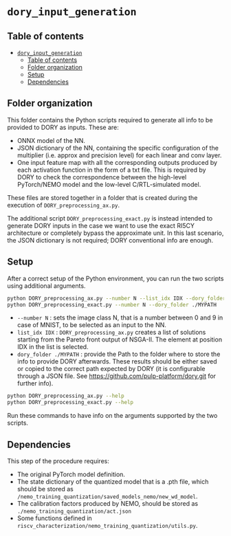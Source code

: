 # `dory_input_generation`

## Table of contents
- [`dory_input_generation`](#dory_input_generation)
  - [Table of contents](#table-of-contents)
  - [Folder organization](#folder-organization)
  - [Setup](#setup)
  - [Dependencies](#dependencies)


## Folder organization
This folder contains the Python scripts required to generate all info to be provided to DORY as inputs.
These are:
- ONNX model of the NN.
- JSON dictionary of the NN, containing the specific configuration of the multiplier (i.e. approx and precision level) for each linear and conv layer. 
- One input feature map with all the corresponding outputs produced by each activation function in the form of a txt file. This is required by DORY to check the correspondence between the high-level PyTorch/NEMO model and the low-level C/RTL-simulated model.

These files are stored together in a folder that is created during the execution of `DORY_preprocessing_ax.py`.

The additional script `DORY_preprocessing_exact.py` is instead intended to generate DORY inputs in the case we want to use the exact RI5CY architecture or completely bypass the approximate unit. In this last scenario, the JSON dictionary is not required; DORY conventional info are enough.

## Setup
After a correct setup of the Python environment, you can run the two scripts using additional arguments.

```bash
python DORY_preprocessing_ax.py --number N --list_idx IDX --dory_folder ./MYPATH  
python DORY_preprocessing_exact.py --number N --dory_folder ./MYPATH 
``` 
- `--number N` : sets the image class N, that is a number between 0 and 9 in case of MNIST, to be selected as an input to the NN.
- `list_idx IDX` : `DORY_preprocessing_ax.py` creates a list of solutions starting from the Pareto front output of NSGA-II.  The element at position IDX in the list is selected.
- `dory_folder ./MYPATH` : provide the Path to the folder where to store the info to provide DORY afterwards. These results should be either saved or copied to the correct path expected by DORY (it is configurable through a JSON file. See https://github.com/pulp-platform/dory.git for further info).

``` bash
python DORY_preprocessing_ax.py --help
python DORY_preprocessing_exact.py --help
```
Run these commands to have info on the arguments supported by the two scripts.

## Dependencies
This step of the procedure requires:
- The original PyTorch model definition.
- The state dictionary of the quantized model that is a .pth file, which should be stored as `/nemo_training_quantization/saved_models_nemo/new_wd_model`.
- The calibration factors produced by NEMO, should be stored as `./nemo_training_quantization/act.json`
- Some functions defined in `riscv_characterization/nemo_training_quantization/utils.py`.

